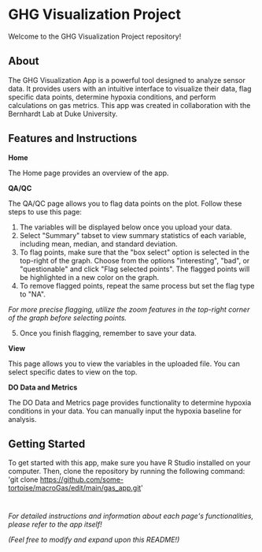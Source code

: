   # GHG Visualization Project
  
  Welcome to the GHG Visualization Project repository!

  ## About
  
The GHG Visualization App is a powerful tool designed to analyze sensor data. It provides users with an intuitive interface to visualize their data, flag specific data points, determine hypoxia conditions, and perform calculations on gas metrics. 
This app was created in collaboration with the Bernhardt Lab at Duke University.

  ## Features and Instructions
  
**Home**

The Home page provides an overview of the app.

**QA/QC**

The QA/QC page allows you to flag data points on the plot. Follow these steps to use this page:

1. The variables will be displayed below once you upload your data.
2. Select "Summary" tabset to view summary statistics of each variable, including mean, median, and standard deviation.
3. To flag points, make sure that the "box select" option is selected in the top-right of the graph. Choose from the options "interesting", "bad", or "questionable" and click "Flag selected points".
The flagged points will be highlighted in a new color on the graph.
4. To remove flagged points, repeat the same process but set the flag type to "NA".

*For more precise flagging, utilize the zoom features in the top-right corner of the graph before selecting points.*

5. Once you finish flagging, remember to save your data.

**View**

This page allows you to view the variables in the uploaded file. You can select specific dates to view on the top.

**DO Data and Metrics**

The DO Data and Metrics page provides functionality to determine hypoxia conditions in your data. You can manually input the hypoxia baseline for analysis.

## Getting Started
To get started with this app, make sure you have R Studio installed on your computer. Then, clone the repository by running the following command: 
'git clone https://github.com/some-tortoise/macroGas/edit/main/gas_app.git'

#
*For detailed instructions and information about each page's functionalities, please refer to the app itself!*

*(Feel free to modify and expand upon this README!)*
